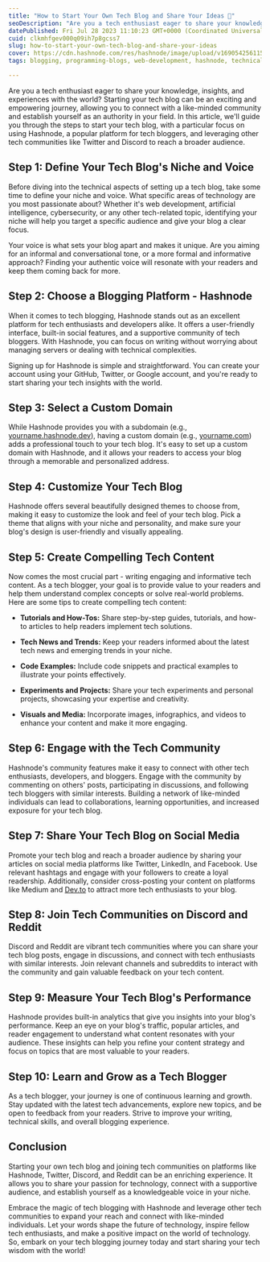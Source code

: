 ```yaml
---
title: "How to Start Your Own Tech Blog and Share Your Ideas 🚀"
seoDescription: "Are you a tech enthusiast eager to share your knowledge, insights, and experiences with the world? Starting your tech blog can be an exciting and empower..."
datePublished: Fri Jul 28 2023 11:10:23 GMT+0000 (Coordinated Universal Time)
cuid: clkmhfgev000q09ih7p8gcss7
slug: how-to-start-your-own-tech-blog-and-share-your-ideas
cover: https://cdn.hashnode.com/res/hashnode/image/upload/v1690542561159/ad6a9c9d-8c65-4b8d-9f4c-5fdd95096189.png
tags: blogging, programming-blogs, web-development, hashnode, technical-writing-1

---
```


Are you a tech enthusiast eager to share your knowledge, insights, and experiences with the world? Starting your tech blog can be an exciting and empowering journey, allowing you to connect with a like-minded community and establish yourself as an authority in your field. In this article, we'll guide you through the steps to start your tech blog, with a particular focus on using Hashnode, a popular platform for tech bloggers, and leveraging other tech communities like Twitter and Discord to reach a broader audience.

## Step 1: Define Your Tech Blog's Niche and Voice

Before diving into the technical aspects of setting up a tech blog, take some time to define your niche and voice. What specific areas of technology are you most passionate about? Whether it's web development, artificial intelligence, cybersecurity, or any other tech-related topic, identifying your niche will help you target a specific audience and give your blog a clear focus.

Your voice is what sets your blog apart and makes it unique. Are you aiming for an informal and conversational tone, or a more formal and informative approach? Finding your authentic voice will resonate with your readers and keep them coming back for more.

## Step 2: Choose a Blogging Platform - Hashnode

When it comes to tech blogging, Hashnode stands out as an excellent platform for tech enthusiasts and developers alike. It offers a user-friendly interface, built-in social features, and a supportive community of tech bloggers. With Hashnode, you can focus on writing without worrying about managing servers or dealing with technical complexities.

Signing up for Hashnode is simple and straightforward. You can create your account using your GitHub, Twitter, or Google account, and you're ready to start sharing your tech insights with the world.

## Step 3: Select a Custom Domain

While Hashnode provides you with a subdomain (e.g., [yourname.hashnode.dev](http://yourname.hashnode.dev)), having a custom domain (e.g., [yourname.com](http://yourname.com)) adds a professional touch to your tech blog. It's easy to set up a custom domain with Hashnode, and it allows your readers to access your blog through a memorable and personalized address.

## Step 4: Customize Your Tech Blog

Hashnode offers several beautifully designed themes to choose from, making it easy to customize the look and feel of your tech blog. Pick a theme that aligns with your niche and personality, and make sure your blog's design is user-friendly and visually appealing.

## Step 5: Create Compelling Tech Content

Now comes the most crucial part - writing engaging and informative tech content. As a tech blogger, your goal is to provide value to your readers and help them understand complex concepts or solve real-world problems. Here are some tips to create compelling tech content:

* **Tutorials and How-Tos:** Share step-by-step guides, tutorials, and how-to articles to help readers implement tech solutions.
    
* **Tech News and Trends:** Keep your readers informed about the latest tech news and emerging trends in your niche.
    
* **Code Examples:** Include code snippets and practical examples to illustrate your points effectively.
    
* **Experiments and Projects:** Share your tech experiments and personal projects, showcasing your expertise and creativity.
    
* **Visuals and Media:** Incorporate images, infographics, and videos to enhance your content and make it more engaging.
    

## Step 6: Engage with the Tech Community

Hashnode's community features make it easy to connect with other tech enthusiasts, developers, and bloggers. Engage with the community by commenting on others' posts, participating in discussions, and following tech bloggers with similar interests. Building a network of like-minded individuals can lead to collaborations, learning opportunities, and increased exposure for your tech blog.

## Step 7: Share Your Tech Blog on Social Media

Promote your tech blog and reach a broader audience by sharing your articles on social media platforms like Twitter, LinkedIn, and Facebook. Use relevant hashtags and engage with your followers to create a loyal readership. Additionally, consider cross-posting your content on platforms like Medium and [Dev.to](http://Dev.to) to attract more tech enthusiasts to your blog.

## Step 8: Join Tech Communities on Discord and Reddit

Discord and Reddit are vibrant tech communities where you can share your tech blog posts, engage in discussions, and connect with tech enthusiasts with similar interests. Join relevant channels and subreddits to interact with the community and gain valuable feedback on your tech content.

## Step 9: Measure Your Tech Blog's Performance

Hashnode provides built-in analytics that give you insights into your blog's performance. Keep an eye on your blog's traffic, popular articles, and reader engagement to understand what content resonates with your audience. These insights can help you refine your content strategy and focus on topics that are most valuable to your readers.

## Step 10: Learn and Grow as a Tech Blogger

As a tech blogger, your journey is one of continuous learning and growth. Stay updated with the latest tech advancements, explore new topics, and be open to feedback from your readers. Strive to improve your writing, technical skills, and overall blogging experience.

## Conclusion

Starting your own tech blog and joining tech communities on platforms like Hashnode, Twitter, Discord, and Reddit can be an enriching experience. It allows you to share your passion for technology, connect with a supportive audience, and establish yourself as a knowledgeable voice in your niche.

Embrace the magic of tech blogging with Hashnode and leverage other tech communities to expand your reach and connect with like-minded individuals. Let your words shape the future of technology, inspire fellow tech enthusiasts, and make a positive impact on the world of technology. So, embark on your tech blogging journey today and start sharing your tech wisdom with the world!